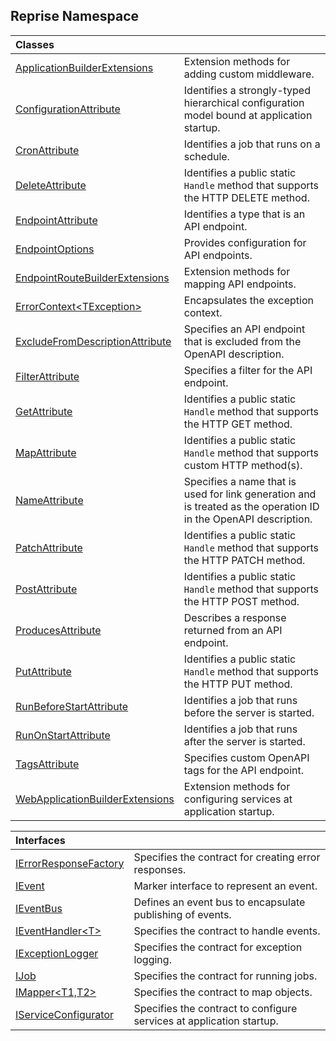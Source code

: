 ## Reprise Namespace

| Classes | |
| :--- | :--- |
| [ApplicationBuilderExtensions](Reprise.ApplicationBuilderExtensions.md 'Reprise.ApplicationBuilderExtensions') | Extension methods for adding custom middleware. |
| [ConfigurationAttribute](Reprise.ConfigurationAttribute.md 'Reprise.ConfigurationAttribute') | Identifies a strongly-typed hierarchical configuration model bound at application startup. |
| [CronAttribute](Reprise.CronAttribute.md 'Reprise.CronAttribute') | Identifies a job that runs on a schedule. |
| [DeleteAttribute](Reprise.DeleteAttribute.md 'Reprise.DeleteAttribute') | Identifies a public static `Handle` method that supports the HTTP DELETE method. |
| [EndpointAttribute](Reprise.EndpointAttribute.md 'Reprise.EndpointAttribute') | Identifies a type that is an API endpoint. |
| [EndpointOptions](Reprise.EndpointOptions.md 'Reprise.EndpointOptions') | Provides configuration for API endpoints. |
| [EndpointRouteBuilderExtensions](Reprise.EndpointRouteBuilderExtensions.md 'Reprise.EndpointRouteBuilderExtensions') | Extension methods for mapping API endpoints. |
| [ErrorContext&lt;TException&gt;](Reprise.ErrorContext_TException_.md 'Reprise.ErrorContext<TException>') | Encapsulates the exception context. |
| [ExcludeFromDescriptionAttribute](Reprise.ExcludeFromDescriptionAttribute.md 'Reprise.ExcludeFromDescriptionAttribute') | Specifies an API endpoint that is excluded from the OpenAPI description. |
| [FilterAttribute](Reprise.FilterAttribute.md 'Reprise.FilterAttribute') | Specifies a filter for the API endpoint. |
| [GetAttribute](Reprise.GetAttribute.md 'Reprise.GetAttribute') | Identifies a public static `Handle` method that supports the HTTP GET method. |
| [MapAttribute](Reprise.MapAttribute.md 'Reprise.MapAttribute') | Identifies a public static `Handle` method that supports custom HTTP method(s). |
| [NameAttribute](Reprise.NameAttribute.md 'Reprise.NameAttribute') | Specifies a name that is used for link generation and is treated as the operation ID in the OpenAPI description. |
| [PatchAttribute](Reprise.PatchAttribute.md 'Reprise.PatchAttribute') | Identifies a public static `Handle` method that supports the HTTP PATCH method. |
| [PostAttribute](Reprise.PostAttribute.md 'Reprise.PostAttribute') | Identifies a public static `Handle` method that supports the HTTP POST method. |
| [ProducesAttribute](Reprise.ProducesAttribute.md 'Reprise.ProducesAttribute') | Describes a response returned from an API endpoint. |
| [PutAttribute](Reprise.PutAttribute.md 'Reprise.PutAttribute') | Identifies a public static `Handle` method that supports the HTTP PUT method. |
| [RunBeforeStartAttribute](Reprise.RunBeforeStartAttribute.md 'Reprise.RunBeforeStartAttribute') | Identifies a job that runs before the server is started. |
| [RunOnStartAttribute](Reprise.RunOnStartAttribute.md 'Reprise.RunOnStartAttribute') | Identifies a job that runs after the server is started. |
| [TagsAttribute](Reprise.TagsAttribute.md 'Reprise.TagsAttribute') | Specifies custom OpenAPI tags for the API endpoint. |
| [WebApplicationBuilderExtensions](Reprise.WebApplicationBuilderExtensions.md 'Reprise.WebApplicationBuilderExtensions') | Extension methods for configuring services at application startup. |

| Interfaces | |
| :--- | :--- |
| [IErrorResponseFactory](Reprise.IErrorResponseFactory.md 'Reprise.IErrorResponseFactory') | Specifies the contract for creating error responses. |
| [IEvent](Reprise.IEvent.md 'Reprise.IEvent') | Marker interface to represent an event. |
| [IEventBus](Reprise.IEventBus.md 'Reprise.IEventBus') | Defines an event bus to encapsulate publishing of events. |
| [IEventHandler&lt;T&gt;](Reprise.IEventHandler_T_.md 'Reprise.IEventHandler<T>') | Specifies the contract to handle events. |
| [IExceptionLogger](Reprise.IExceptionLogger.md 'Reprise.IExceptionLogger') | Specifies the contract for exception logging. |
| [IJob](Reprise.IJob.md 'Reprise.IJob') | Specifies the contract for running jobs. |
| [IMapper&lt;T1,T2&gt;](Reprise.IMapper_T1,T2_.md 'Reprise.IMapper<T1,T2>') | Specifies the contract to map objects. |
| [IServiceConfigurator](Reprise.IServiceConfigurator.md 'Reprise.IServiceConfigurator') | Specifies the contract to configure services at application startup. |
